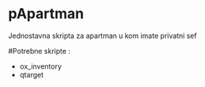 # pApartman
Jednostavna skripta za apartman u kom imate privatni sef

#Potrebne skripte :
- ox_inventory
- qtarget
